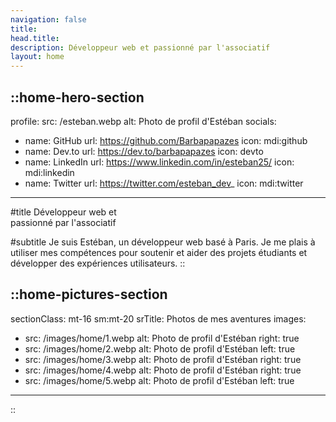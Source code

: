 ```yaml
---
navigation: false
title:
head.title:
description: Développeur web et passionné par l'associatif
layout: home
---
```


::home-hero-section
---
profile:
  src: /esteban.webp
  alt: Photo de profil d'Estéban
socials:
  - name: GitHub
    url: https://github.com/Barbapapazes
    icon: mdi:github
  - name: Dev.to
    url: https://dev.to/barbapapazes
    icon: devto
  - name: LinkedIn
    url: https://www.linkedin.com/in/esteban25/
    icon: mdi:linkedin
  - name: Twitter
    url: https://twitter.com/esteban_dev_
    icon: mdi:twitter
---
#title
Développeur web et <br /> passionné par l'associatif

#subtitle
Je suis Estéban, un développeur web basé à Paris. Je me plais à utiliser mes compétences pour soutenir et aider des projets étudiants et développer des expériences utilisateurs.
::

::home-pictures-section
---
sectionClass: mt-16 sm:mt-20
srTitle: Photos de mes aventures
images:
  - src: /images/home/1.webp
    alt: Photo de profil d'Estéban
    right: true
  - src: /images/home/2.webp
    alt: Photo de profil d'Estéban
    left: true
  - src: /images/home/3.webp
    alt: Photo de profil d'Estéban
    right: true
  - src: /images/home/4.webp
    alt: Photo de profil d'Estéban
    right: true
  - src: /images/home/5.webp
    alt: Photo de profil d'Estéban 
    left: true
---
::
